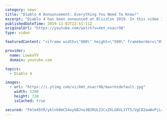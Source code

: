 ```yaml
---
category: news
title: "Diablo 4 Announcement: Everything You Need To Know!"
excerpt: "Diablo 4 has been announced at BlizzCon 2019. In this video I go over everything you need to know about this upcoming Blizzard Entertainment game."
publishedDateTime: 2019-11-02T22:51:11Z
originalUrl: "https://youtube.com/watch?v=Xmt_nsacr98"
type: video

featuredContent: "<iframe width=\"800\" height=\"500\" frameborder=\"0\" src=\"https://www.youtube.com/embed/Xmt_nsacr98\" allow=\"accelerometer; autoplay; encrypted-media; gyroscope; picture-in-picture\" allowfullscreen></iframe>"

provider:
  name: LowkoTV
  domain: youtube.com

topics:
  - Diablo 4

images:
  - url: "https://i.ytimg.com/vi/Xmt_nsacr98/maxresdefault.jpg"
    width: 1280
    height: 720
    isCached: true

secured: "Fmlm45YR/yklnk0mCS4xykBJno3B2RULZJCsZXLG8VL1YT5/VgC82awWxPjL416KgJNi53TQt594MxFMnnuMnrDgFkYZgzgEIHGxTTiekX/lOktkAWX9O5+HsJpht/VklKT4I+VPW5z8+PM/aTD+xaqzAmjC51/rBoPKK8H1tklTYFjg+gz2vi6k2etcKTv4oc0x7A1vkrCLcr2AL19BJbOpIf8TfGI9zzRI/HQVRC0YvOGn3WgE97Bvci6OG/QoL7ubCtydgXv0hxPAisfo0jIVp/DLt/Xke2S9gr79IcNPu3gCtaG6jgVbNvzW6/Z4E1/ERvfgxfgk0AJIdlkxglCGUZj1kRAlzRS9dxF5D1p1kMdQrhlAXAtB6SAWPifHBdPgoWXr7uBAyi0mEMkSXYEMn4nfJ5F7waehr/01ttUi6mK57RhbgvMQqmaohSPq;mkgx0pbYzNqG5wcbcA676A=="
---
```


